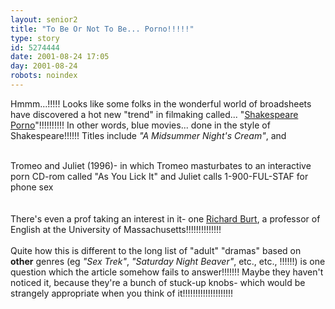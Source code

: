 ```yaml
---
layout: senior2
title: "To Be Or Not To Be... Porno!!!!!"
type: story
id: 5274444
date: 2001-08-24 17:05
day: 2001-08-24
robots: noindex
---
```

Hmmm...!!!!! Looks like some folks in the wonderful world of broadsheets have discovered a hot new "trend" in filmaking called... "<a href="http://enjoyment.independent.co.uk/theatre/theatre/story.jsp?dir=237&amp;story=89919&amp;host=5&amp;printable=1">Shakespeare Porno</a>"!!!!!!!!!! In other words, blue movies... done in the style of Shakespeare!!!!!! Titles include <i>"A Midsummer Night's Cream"</i>, and<br/> <br/><div class="quote">Tromeo and Juliet (1996)- in which Tromeo masturbates to an interactive porn CD-rom called "As You Lick It" and Juliet calls 1-900-FUL-STAF for phone sex</div> <br/> <br/>There's even a prof taking an interest in it- one <a href="http://www.naughtyprofessor.com ">Richard Burt</a>, a professor of English at the University of Massachusetts!!!!!!!!!!!!!!<br/> <br/>Quite how this is different to the long list of "adult" "dramas" based on <b>other</b> genres (eg <i>"Sex Trek"</i>, <i>"Saturday Night Beaver"</i>, etc., etc., !!!!!!) is one question which the article somehow fails to answer!!!!!!! Maybe they haven't noticed it, because they're a bunch of stuck-up knobs- which would be strangely appropriate when you think of it!!!!!!!!!!!!!!!!!!!!
